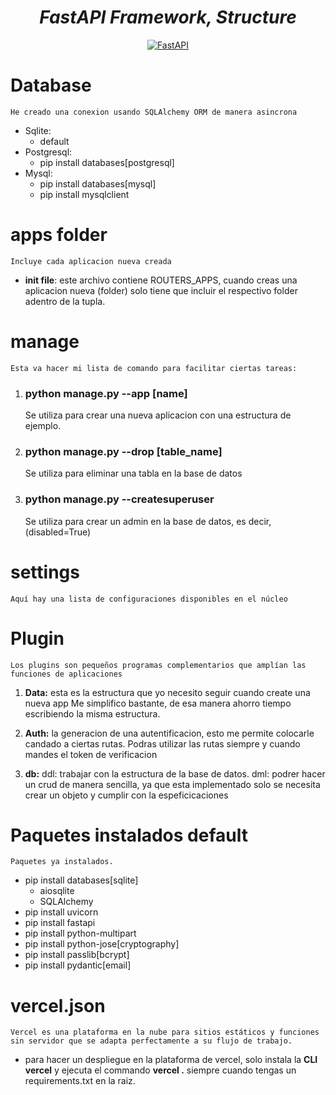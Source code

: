 <h1 align="center">
    <em>FastAPI Framework, Structure</em>
</h1>

<p align="center">
  <a href="https://fastapi.tiangolo.com"><img src="https://i.ibb.co/ZTgxXGp/python.jpg" alt="FastAPI"></a>
</p>

# Database
    He creado una conexion usando SQLAlchemy ORM de manera asincrona

* Sqlite: 
    * default
* Postgresql: 
    * pip install databases[postgresql]
* Mysql: 
    * pip install databases[mysql]
    * pip install mysqlclient

# apps folder
    Incluye cada aplicacion nueva creada
    
* __init file__: este archivo contiene ROUTERS_APPS, cuando creas una aplicacion nueva (folder) solo tiene que incluir 
el respectivo folder adentro de la tupla.

# manage
    Esta va hacer mi lista de comando para facilitar ciertas tareas:

1. ### __python manage.py --app [name]__
    Se utiliza para crear una nueva aplicacion con una estructura de ejemplo.

2. ### __python manage.py --drop [table_name]__
    Se utiliza para eliminar una tabla en la base de datos

2. ### __python manage.py --createsuperuser__
    Se utiliza para crear un admin en la base de datos, es decir, (disabled=True)

# settings
    Aquí hay una lista de configuraciones disponibles en el núcleo

# Plugin 
    Los plugins son pequeños programas complementarios que amplían las funciones de aplicaciones

1. __Data:__ esta es la estructura que yo necesito seguir cuando create una nueva app
    Me simplifico bastante, de esa manera ahorro tiempo escribiendo la misma estructura.

2. __Auth:__ la generacion de una autentificacion, esto me permite colocarle candado a ciertas rutas.
    Podras utilizar las rutas siempre y cuando mandes el token de verificacion

1. __db:__ ddl: trabajar con la estructura de la base de datos. dml: podrer hacer un crud de manera sencilla,
    ya que esta implementado solo se necesita crear un objeto y cumplir con la espeficicaciones

# Paquetes instalados default
    Paquetes ya instalados.

* pip install databases[sqlite]
    * aiosqlite
    * SQLAlchemy
* pip install uvicorn
* pip install fastapi
* pip install python-multipart
* pip install python-jose[cryptography]
* pip install passlib[bcrypt]
* pip install pydantic[email]

# vercel.json
    Vercel es una plataforma en la nube para sitios estáticos y funciones sin servidor que se adapta perfectamente a su flujo de trabajo. 

* para hacer un despliegue en la plataforma de vercel, solo instala la __CLI vercel__ y ejecuta el commando __vercel .__ siempre cuando tengas un requirements.txt en la raiz.